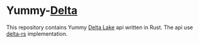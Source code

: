 # Yummy-[Delta](https://delta.io/)

This repository contains Yummy [Delta Lake](https://delta.io/) api written in Rust.
The api use [delta-rs](https://github.com/delta-io/delta-rs) implementation.


